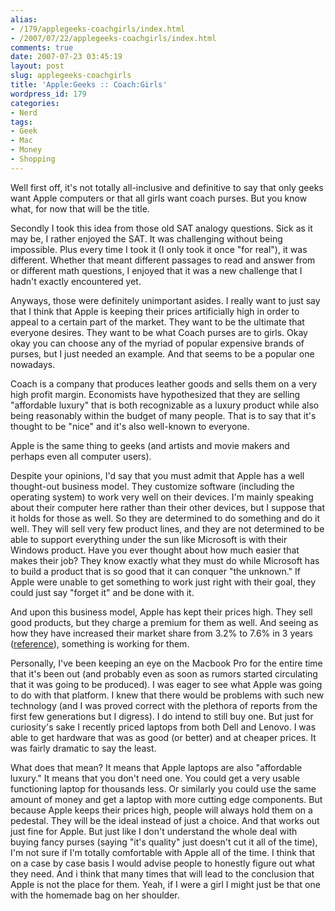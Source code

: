 ```yaml
---
alias:
- /179/applegeeks-coachgirls/index.html
- /2007/07/22/applegeeks-coachgirls/index.html
comments: true
date: 2007-07-23 03:45:19
layout: post
slug: applegeeks-coachgirls
title: 'Apple:Geeks :: Coach:Girls'
wordpress_id: 179
categories:
- Nerd
tags:
- Geek
- Mac
- Money
- Shopping
---
```


Well first off, it's not totally all-inclusive and definitive to say that only geeks want Apple computers or that all girls want coach purses.  But you know what, for now that will be the title.

Secondly I took this idea from those old SAT analogy questions.  Sick as it may be, I rather enjoyed the SAT.  It was challenging without being impossible.  Plus every time I took it (I only took it once "for real"), it was different.  Whether that meant different passages to read and answer from or different math questions, I enjoyed that it was a new challenge that I hadn't exactly encountered yet.

Anyways, those were definitely unimportant asides.  I really want to just say that I think that Apple is keeping their prices artificially high in order to appeal to a certain part of the market.  They want to be the ultimate that everyone desires.  They want to be what Coach purses are to girls.  Okay okay you can choose any of the myriad of popular expensive brands of purses, but I just needed an example.  And that seems to be a popular one nowadays.  

Coach is a company that produces leather goods and sells them on a very high profit margin.  Economists have hypothesized that they are selling "affordable luxury" that is both recognizable as a luxury product while also being reasonably within the budget of many people.  That is to say that it's thought to be "nice" and it's also well-known to everyone.

Apple is the same thing to geeks (and artists and movie makers and perhaps even all computer users).

Despite your opinions, I'd say that you must admit that Apple has a well thought-out business model.  They customize software (including the operating system) to work very well on their devices.  I'm mainly speaking about their computer here rather than their other devices, but I suppose that it holds for those as well.  So they are determined to do something and do it well.  They will sell very few product lines, and they are not determined to be able to support everything under the sun like Microsoft is with their Windows product.  Have you ever thought about how much easier that makes their job?  They know exactly what they must do while Microsoft has to build a product that is so good that it can conquer "the unknown."  If Apple were unable to get something to work just right with their goal, they could just say "forget it" and be done with it.

And upon this business model, Apple has kept their prices high.  They sell good products, but they charge a premium for them as well.  And seeing as how they have increased their market share from 3.2% to 7.6% in 3 years ([reference](http://www.macdailynews.com/index.php/weblog/comments/apple_mac_grabs_76_home_computer_market_share_iphone_to_sell_100m_per_year/)), something is working for them.

Personally, I've been keeping an eye on the Macbook Pro for the entire time that it's been out (and probably even as soon as rumors started circulating that it was going to be produced).  I was eager to see what Apple was going to do with that platform.  I knew that there would be problems with such new technology (and I was proved correct with the plethora of reports from the first few generations but I digress).  I do intend to still buy one.  But just for curiosity's sake I recently priced laptops from both Dell and Lenovo.  I was able to get hardware that was as good (or better) and at cheaper prices.  It was fairly dramatic to say the least.

What does that mean?  It means that Apple laptops are also "affordable luxury."  It means that you don't need one.  You could get a very usable functioning laptop for thousands less.  Or similarly you could use the same amount of money and get a laptop with more cutting edge components.  But because Apple keeps their prices high, people will always hold them on a pedestal.  They will be the ideal instead of just a choice.  And that works out just fine for Apple.  But just like I don't understand the whole deal with buying fancy purses (saying "it's quality" just doesn't cut it all of the time), I'm not sure if I'm totally comfortable with Apple all of the time.  I think that on a case by case basis I would advise people to honestly figure out what they need.  And i think that many times that will lead to the conclusion that Apple is not the place for them.  Yeah, if I were a girl I might just be that one with the homemade bag on her shoulder.
